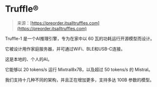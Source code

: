 <!--yml

category: 未分类

date: 2024-05-27 14:54:26

-->

# Truffle®

> 来源：[https://preorder.itsalltruffles.com](https://preorder.itsalltruffles.com)

Truffle-1 是一个AI推理引擎，专为在家中以 60 瓦的功耗运行开源模型而设计。

它被设计用作家庭服务器，并可通过WiFi、BLE和USB-C连接。

这是本地的、个人的AI。

它能够以 20 tokens/s 运行 Mixtral8x7B，以及超过 50 tokens/s 的 Mistral。

我们支持十几种不同的架构，并且正在增加更多，支持多达 100B 参数的模型。
